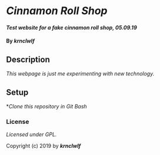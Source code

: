 # _Cinnamon Roll Shop_

#### _Test website for a fake cinnamon roll shop, 05.09.19_

#### By _**krnclwlf**_

## Description

_This webpage is just me experimenting with new technology._

## Setup

*_Clone this repository in Git Bash_

### License

*Licensed under GPL.*

Copyright (c) 2019 by **_krnclwlf_**
